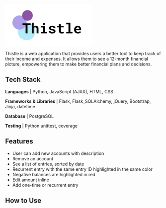 ![alt text][logo]

[logo]: static/ThistleLogo.png

Thistle is a web application that provides users a better tool to keep track of their income and expenses. It allows them to see a 12-month financial picture, empowering them to make better financial plans and decisions.

## Tech Stack

**Languages** | Python, JavaScript (AJAX), HTML, CSS

**Frameworks & Libraries** | Flask, Flask_SQLAlchemy, jQuery, Bootstrap, Jinja, datetime

**Database** | PostgreSQL

**Testing** | Python unittest, coverage

## Features

* User can add new accounts with description
* Remove an account
* See a list of entries, sorted by date
* Recurrent entry with the same entry ID highlighted in the same color
* Negative balances are highlighted in red
* Edit amount inline
* Add one-time or recurrent entry

## How to Use
